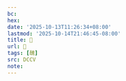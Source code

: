 ```yaml
---
bc:
hex:
date: '2025-10-13T11:26:34+08:00'
lastmod: '2025-10-14T21:46:45-08:00'
title: 󰑩
url: 󰑩
tags: [醜]
src: DCCV
note:
---
```

